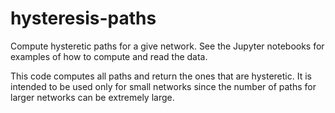 # hysteresis-paths

Compute hysteretic paths for a give network. See the Jupyter notebooks for examples of how to compute and read the data.

This code computes all paths and return the ones that are hysteretic. It is intended to be used only for small networks since the number of paths for larger networks can be extremely large.
